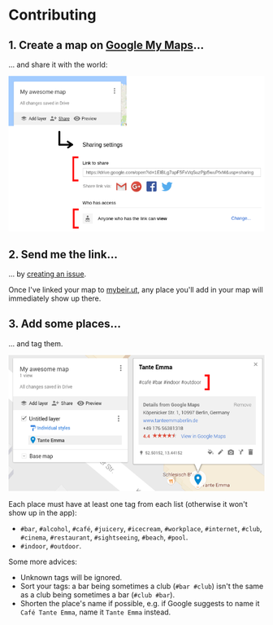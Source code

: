 # Contributing

## 1. Create a map on [Google My Maps](https://google.com/mymaps)...

... and share it with the world:

![share](share.png)

## 2. Send me the link...

... by [creating an issue](https://github.com/AurelienLourot/mybeir.ut/issues).

Once I've linked your map to [mybeir.ut](https://beirut.myberl.in/), any place you'll add in your map will
immediately show up there.

## 3. Add some places...

... and tag them.

![tags](tags.png)

Each place must have at least one tag from each list (otherwise it won't show up in the app):

<!---
FIXME: generate this list
-->
* `#bar`, `#alcohol`, `#café`, `#juicery`, `#icecream`, `#workplace`, `#internet`, `#club`,
  `#cinema`, `#restaurant`, `#sightseeing`, `#beach`, `#pool`.
* `#indoor`, `#outdoor`.

Some more advices:

* Unknown tags will be ignored.
* Sort your tags: a bar being sometimes a club (`#bar #club`) isn't the same as a club being
  sometimes a bar (`#club #bar`).
* Shorten the place's name if possible, e.g. if Google suggests to name it `Café Tante Emma`, name
  it `Tante Emma` instead.
